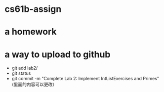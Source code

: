 # cs61b-assign
# a homework
# a way to upload to github
- git add lab2/
- git status
- git commit -m "Complete Lab 2: Implement IntListExercises and Primes"(里面的内容可以更改）
